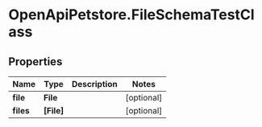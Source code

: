 # OpenApiPetstore.FileSchemaTestClass

## Properties
Name | Type | Description | Notes
------------ | ------------- | ------------- | -------------
**file** | **File** |  | [optional] 
**files** | **[File]** |  | [optional] 


